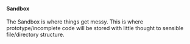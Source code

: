#### Sandbox

The Sandbox is where things get messy. This is where prototype/incomplete code will be stored with little thought to sensible file/directory structure.

